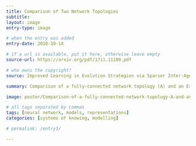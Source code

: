 ```yaml
---
title: Comparison of Two Network Topologies
subtitle:
layout: image
entry-type: image

# when the entry was added
entry-date: 2018-10-14

# if a url is available, put it here, otherwise leave empty
source-url: https://arxiv.org/pdf/1711.11180.pdf

# who owns the copyright?
source: Improved Learning in Evolution Strategies via Sparser Inter-Agent Network Topologies, arXiv, 30 Nov 2017

summary: Comparison of a fully-connected network topology (A) and an Erdos-Renyi graph (B) of average degree 0.4, both with 40 nodes.

image: poster/Comparison-of-a-fully-connected-network-topology-A-and-an-Erdos-Renyi-graph.jpg

# all tags separated by commas
tags: [neural network, models, representations]
categories: [systems of knowing, modelling]

# permalink: /entry1/

---
```

